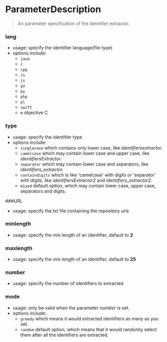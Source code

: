 # ParameterDescription

> An parameter specification of the identifier extractor.



### lang

* usage: specify the identifier language(file type) 
* options include:
  * `java`
  * `c`
  * `cpp`
  * `cs`
  * `js`
  * `go`
  * `py`
  * `php`
  * `pl`
  * `swift`
  * `m`  objective C

### type

* usage:  specify the identifier type
* options include:
  * `singlecase` which contains only lower case, like *identifiersextractor.*
  * `camelcase`  which may contain lower case and upper case, like *identifiersExtractor.*
  * `separator` which may contain lower case and separators, like *identifiers_extractor.*
  * `containdigits` which is like 'camelcase' with digits or 'separator' with digits, like *identifiersExtractor2* and *identifiers_extractor2*.
  * `mixed` default option, which may contain lower case, upper case, separators and digits.

###URL

* usage: specify the txt file containing the repository urls

### minlength

* usage: specify the min length of an identifier, default to **2**

### maxlength

* usage: specify the min length of an identifier, default to **25**

### number

* usage: specify the number of identifiers to extracted

### mode

* usage: only be valid when the parameter *number* is set.
* options include: 
  *  `greedy` which means it would extracted identifiers as many as you set.
  *  `random` default option, which means that it would randomly select them after all the identifiers are extracted.



